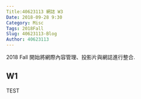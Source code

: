 ```yaml
---
Title:40623113 網誌 W3
Date: 2018-09-28 9:30
Category: Misc
Tags: 2018Fall
Slug: 40623113-Blog
Author: 40623113
---
```


2018 Fall 開始將網際內容管理、投影片與網誌進行整合.

<!-- PELICAN_END_SUMMARY -->

W1 
----

TEST
